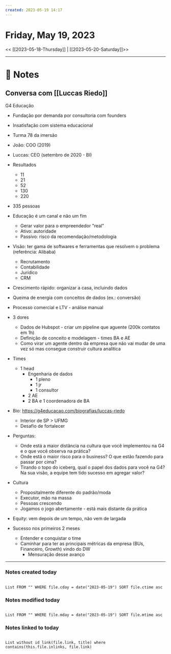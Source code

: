 ```yaml
---
created: 2023-05-19 14:17
---
```


# Friday, May 19, 2023

<< [[2023-05-18-Thursday]] | [[2023-05-20-Saturday]]>>

---

# 📝 Notes
## Conversa com [[Luccas Riedo]]
G4 Educação

- Fundação por demanda por consultoria com founders
- Insatisfação com sistema educacional
- Turma 78 da imersão
- João: COO (2019)
- Luccas: CEO (setembro de 2020 - BI)
- Resultados
	- 11
	- 21
	- 52
	- 130
	- 220
- 335 pessoas
- Educação é um canal e não um fim
	- Gerar valor para o empreendedor "real"
	- Ativo: autoridade
	- Passivo: risco da recomendação/metodologia
- Visão: ter gama de softwares e ferramentas que resolvem o problema (referência: Alibaba)
	- Recrutamento
	- Contabilidade
	- Jurídico
	- CRM
- Crescimento rápido: organizar a casa, incluindo dados

- Queima de energia com conceitos de dados (ex.: conversão)
- Processo comercial e LTV - análise manual

- 3 dores
	- Dados de Hubspot - criar um pipeline que aguente (200k contatos em 1h)
	- Definição de conceito e modelagem - times BA e AE
	- Como virar um agente dentro da empresa que não vai mudar de uma vez só mas consegue construir cultura analítica

- Times
	- 1 head
		- Engenharia de dados
			- 1 pleno
			- 1 jr
			- 1 consultor
		- 2 AE
		- 2 BA e 1 coordenadora de BA

- Bio: https://g4educacao.com/biografias/luccas-riedo
	- Interior de SP > UFMG
	- Desafio de fortalecer

- Perguntas: 
	- Onde está a maior distância na cultura que você implementou na G4 e o que você observa na prática?
	- Onde está o maior risco para o business? O que estão fazendo para passar por cima?
	- Tirando o topo do iceberg, qual o papel dos dados para você na G4? Na sua visão, a equipe tem tido sucesso em agregar valor?

- Cultura
	- Propositalmente diferente do padrão/moda
	- Executor, mão na massa
	- Pessoas crescendo
	- Jogamos o jogo abertamente - está mais distante da prática

- Equity: vem depois de um tempo, não vem de largada

- Sucesso nos primeiros 2 meses
	- Entender e conquistar o time
	- Caminhar para ter as principais métricas da empresa (BUs, Financeiro, Growth) vindo do DW
		- Mensuração desse avanço

---

### Notes created today

```dataview

List FROM "" WHERE file.cday = date("2023-05-19") SORT file.ctime asc

```

### Notes modified today

```dataview

List FROM "" WHERE file.mday = date("2023-05-19") SORT file.mtime asc

```

### Notes linked to today

```dataview 

List without id link(file.link, title) where contains(this.file.inlinks, file.link)

```